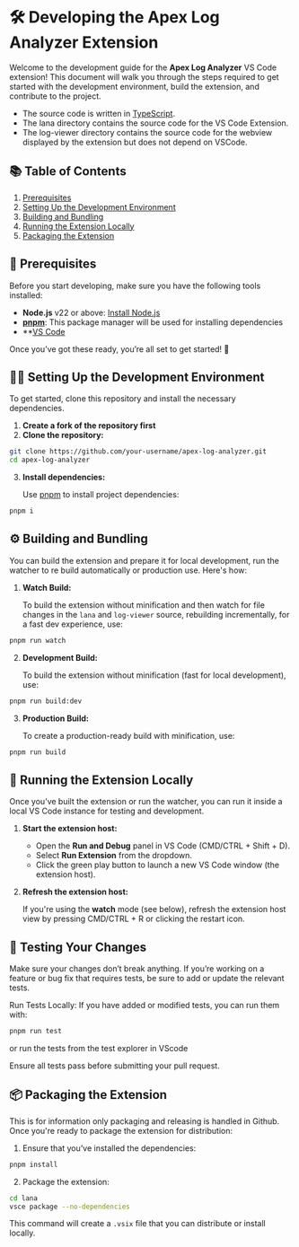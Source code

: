 # 🛠️ Developing the Apex Log Analyzer Extension

Welcome to the development guide for the **Apex Log Analyzer** VS Code extension! This document will walk you through the steps required to get started with the development environment, build the extension, and contribute to the project.

- The source code is written in [TypeScript](https://www.typescriptlang.org/).
- The lana directory contains the source code for the VS Code Extension.
- The log-viewer directory contains the source code for the webview displayed by the extension but does not depend on VSCode.

## 📚 Table of Contents

1. [Prerequisites](#-prerequisites)
2. [Setting Up the Development Environment](#-setting-up-the-development-environment)
3. [Building and Bundling](#-building-and-bundling)
4. [Running the Extension Locally](#-running-the-extension-locally)
5. [Packaging the Extension](#-packaging-the-extension)

## 🔧 Prerequisites

Before you start developing, make sure you have the following tools installed:

- **Node.js** v22 or above: [Install Node.js](https://nodejs.org/en/)
- **[pnpm](https://pnpm.io/)**: This package manager will be used for installing dependencies
- \*\*[VS Code](https://code.visualstudio.com/)

Once you’ve got these ready, you’re all set to get started! 🚀

## 👨‍💻 Setting Up the Development Environment

To get started, clone this repository and install the necessary dependencies.

1. **Create a fork of the repository first**
2. **Clone the repository:**

```zsh
git clone https://github.com/your-username/apex-log-analyzer.git
cd apex-log-analyzer
```

3. **Install dependencies:**

   Use [pnpm](https://pnpm.io/) to install project dependencies:

```zsh
pnpm i
```

## ⚙️ Building and Bundling

You can build the extension and prepare it for local development, run the watcher to re build automatically or production use. Here's how:

1. **Watch Build:**

   To build the extension without minification and then watch for file changes in the `lana` and `log-viewer` source, rebuilding incrementally, for a fast dev experience, use:

```bash
pnpm run watch
```

2. **Development Build:**

   To build the extension without minification (fast for local development), use:

```bash
pnpm run build:dev
```

3. **Production Build:**

   To create a production-ready build with minification, use:

```bash
pnpm run build
```

## 🚀 Running the Extension Locally

Once you’ve built the extension or run the watcher, you can run it inside a local VS Code instance for testing and development.

1. **Start the extension host:**
   - Open the **Run and Debug** panel in VS Code (CMD/CTRL + Shift + D).
   - Select **Run Extension** from the dropdown.
   - Click the green play button to launch a new VS Code window (the extension host).

2. **Refresh the extension host:**

   If you're using the **watch** mode (see below), refresh the extension host view by pressing CMD/CTRL + R or clicking the restart icon.

## 🧪 Testing Your Changes

Make sure your changes don’t break anything. If you’re working on a feature or bug fix that requires tests, be sure to add or update the relevant tests.

Run Tests Locally:
If you have added or modified tests, you can run them with:

```zsh
pnpm run test
```

or run the tests from the test explorer in VScode

Ensure all tests pass before submitting your pull request.

## 📦 Packaging the Extension

This is for information only packaging and releasing is handled in Github.
Once you're ready to package the extension for distribution:

1. Ensure that you’ve installed the dependencies:

```zsh
pnpm install
```

2. Package the extension:

```zsh
cd lana
vsce package --no-dependencies
```

This command will create a `.vsix` file that you can distribute or install locally.

